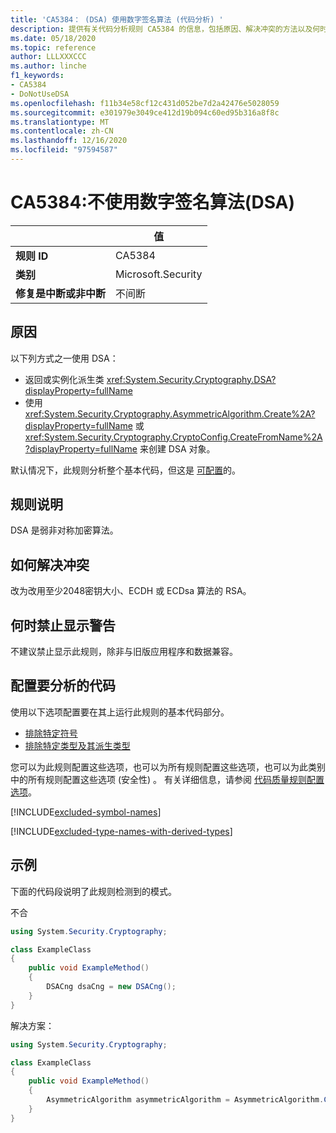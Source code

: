 ```yaml
---
title: 'CA5384： (DSA) 使用数字签名算法 (代码分析) '
description: 提供有关代码分析规则 CA5384 的信息，包括原因、解决冲突的方法以及何时取消显示。
ms.date: 05/18/2020
ms.topic: reference
author: LLLXXXCCC
ms.author: linche
f1_keywords:
- CA5384
- DoNotUseDSA
ms.openlocfilehash: f11b34e58cf12c431d052be7d2a42476e5028059
ms.sourcegitcommit: e301979e3049ce412d19b094c60ed95b316a8f8c
ms.translationtype: MT
ms.contentlocale: zh-CN
ms.lasthandoff: 12/16/2020
ms.locfileid: "97594587"
---
```

# <a name="ca5384-do-not-use-digital-signature-algorithm-dsa"></a>CA5384:不使用数字签名算法(DSA)

| | 值 |
|-|-|
| **规则 ID** |CA5384|
| **类别** |Microsoft.Security|
| **修复是中断或非中断** |不间断|

## <a name="cause"></a>原因

以下列方式之一使用 DSA：

- 返回或实例化派生类 <xref:System.Security.Cryptography.DSA?displayProperty=fullName>
- 使用 <xref:System.Security.Cryptography.AsymmetricAlgorithm.Create%2A?displayProperty=fullName> 或 <xref:System.Security.Cryptography.CryptoConfig.CreateFromName%2A?displayProperty=fullName> 来创建 DSA 对象。

默认情况下，此规则分析整个基本代码，但这是 [可配置](#configure-code-to-analyze)的。

## <a name="rule-description"></a>规则说明

DSA 是弱非对称加密算法。

## <a name="how-to-fix-violations"></a>如何解决冲突

改为改用至少2048密钥大小、ECDH 或 ECDsa 算法的 RSA。

## <a name="when-to-suppress-warnings"></a>何时禁止显示警告

不建议禁止显示此规则，除非与旧版应用程序和数据兼容。

## <a name="configure-code-to-analyze"></a>配置要分析的代码

使用以下选项配置要在其上运行此规则的基本代码部分。

- [排除特定符号](#exclude-specific-symbols)
- [排除特定类型及其派生类型](#exclude-specific-types-and-their-derived-types)

您可以为此规则配置这些选项，也可以为所有规则配置这些选项，也可以为此类别中的所有规则配置这些选项 (安全性) 。 有关详细信息，请参阅 [代码质量规则配置选项](../code-quality-rule-options.md)。

[!INCLUDE[excluded-symbol-names](~/includes/code-analysis/excluded-symbol-names.md)]

[!INCLUDE[excluded-type-names-with-derived-types](~/includes/code-analysis/excluded-type-names-with-derived-types.md)]

## <a name="example"></a>示例

下面的代码段说明了此规则检测到的模式。

不合

```csharp
using System.Security.Cryptography;

class ExampleClass
{
    public void ExampleMethod()
    {
        DSACng dsaCng = new DSACng();
    }
}
```

解决方案：

```csharp
using System.Security.Cryptography;

class ExampleClass
{
    public void ExampleMethod()
    {
        AsymmetricAlgorithm asymmetricAlgorithm = AsymmetricAlgorithm.Create("ECDsa");
    }
}
```

